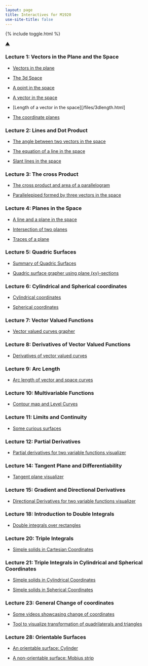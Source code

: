 ```yaml
---
layout: page
title: Interactives for M1920
use-site-title: false
---
```


{% include toggle.html %}

<p>
<a href="#" class="scrollUpButton">▲</a>
</p>



### Lecture 1: Vectors in the Plane and the Space

- [Vectors in the plane](/files/2d-vec.html)

- [The 3d Space](/files/3dspace.html)

- [A point in the space](/files/3dpoint.html)

- [A vector in the space](/files/3dvector.html)

- [Length of a vector in the space][/files/3dlength.html]

- [The coordinate planes](/files/coordplanes.html)

### Lecture 2: Lines and Dot Product

- [The angle between two vectors in the space](/files/angle.html)

- [The equation of a line in the space](/files/lines.html)

- [Slant lines in the space](/files/slant.html)

### Lecture 3: The cross Product

- [The cross product and area of a parallelogram](/files/crossprod.html)

- [Parallelepiped formed by three vectors in the space](/files/parallelepiped.html)



### Lecture 4: Planes in the Space

- [A line and a plane in the space](/files/lineplane.html)

- [Intersection of two planes](/files/2plint.html)

- [Traces of a plane](/files/planestrace.html)


### Lecture 5: Quadric Surfaces

- [Summary of Quadric Surfaces](/files/surveysurfaces.html)

- [Quadric surface grapher using plane \(xy\)-sections](/files/surfacesection.html)

### Lecture 6: Cylindrical and Spherical coordinates

- [Cylindrical coordinates](/files/cylcoord.html)

- [Spherical coordinates](/files/sphcoord.html)


### Lecture 7: Vector Valued Functions

- [Vector valued curves grapher](/files/vectorcurves.html)


### Lecture 8: Derivatives of Vector Valued Functions

- [Derivatives of vector valued curves](/files/vectorder.html)

### Lecture 9: Arc Length

- [Arc length of vector and space curves](/files/curvelength.html)

### Lecture 10: Multivariable Functions

- [Contour map and Level Curves](/files/contourmap.html)

### Lecture 11: Limits and Continuity

- [Some curious surfaces](/files/limitsurfaces.html)

### Lecture 12: Partial Derivatives

- [Partial derivatives for two variable functions visualizer](/files/partialder.html)

### Lecture 14: Tangent Plane and Differentiability

- [Tangent plane visualizer](/files/tanplane.html)

### Lecture 15: Gradient and Directional Derivatives

- [Directional Derivatives for two variable functions visualizer](/files/directder.html)

### Lecture 18: Introduction to Double Integrals

- [Double integrals over rectangles](/files/integral.html)

### Lecture 20: Triple Integrals

- [Simple solids in Cartesian Coordinates](/files/tripleint.html)

### Lecture 21: Triple Integrals in Cylindrical and Spherical Coordinates

- [Simple solids in Cylindrical Coordinates](/files/cylint.html)

- [Simple solids in Spherical Coordinates](/files/sphint.html)

### Lecture 23: General Change of coordinates

- [Some videos showcasing change of coordinates](/files/changecoordex.html)

- [Tool to visualize transformation of quadrilaterals and triangles](/files/changecoords.html)

### Lecture 28: Orientable Surfaces

- [An orientable surface: Cylinder](/files/surfaceorient.html)

- [A non-orientable surface: Mobius strip](/files/mobius.html)